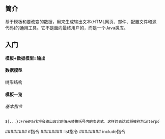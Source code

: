 ## 简介
基于模板和要改变的数据，用来生成输出文本(HTML网页、邮件、配置文件和源代码)的通用工具。它不是面向最终用户的，而是一个Java类库。
## 入门
#### 模板+数据模型=输出
#### 数据模型
树形结构
#### 模板一览
###### 基本指令
```html
${...}:FreeMark将会输出真实的值来替换括号内的表达式，这样的表达式将被称为interpolation(插值)。 
```
######## if指令
######## list指令
######## include指令

